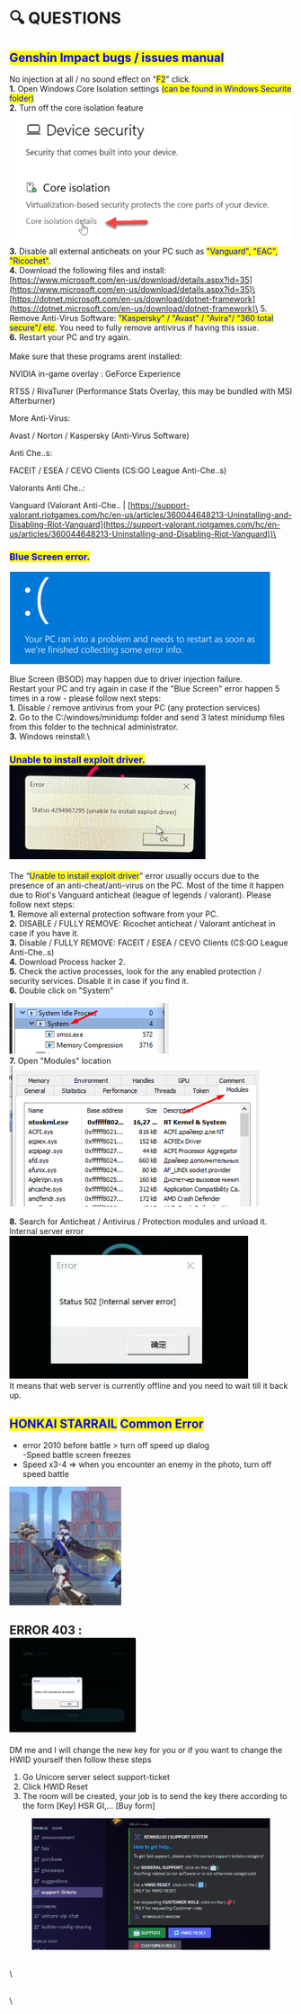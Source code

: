 # 🔍 QUESTIONS

## <mark style="color:blue;">**Genshin Impact bugs / issues manual**</mark>

No injection at all / no sound effect on "<mark style="color:blue;">F2</mark>" click.\
**1.** Open Windows Core Isolation settings  <mark style="color:blue;">(can be found in Windows Securite folder)</mark>\
**2.** Turn off the core isolation feature\
![](<../.gitbook/assets/image (13) (1).png>)\
**3.** Disable all external anticheats on your PC such as <mark style="color:blue;">"Vanguard", "EAC", "Ricochet"</mark>.\
**4.** Download the following files and install:\
[https://www.microsoft.com/en-us/download/details.aspx?id=35](https://www.microsoft.com/en-us/download/details.aspx?id=35)\
[https://dotnet.microsoft.com/en-us/download/dotnet-framework](https://dotnet.microsoft.com/en-us/download/dotnet-framework)\
5\. Remove Anti-Virus Software: <mark style="color:blue;">"Kaspersky" / "Avast" / "Avira"/ "360 total secure"/ etc</mark>. You need to fully remove antivirus if having this issue.\
**6.** Restart your PC and try again.\
\
Make sure that these programs arent installed:

NVIDIA in-game overlay :  GeForce Experience

RTSS / RivaTuner (Performance Stats Overlay, this may be bundled with MSI Afterburner)

More Anti-Virus:

Avast / Norton / Kaspersky (Anti-Virus Software)

Anti Che..s:

FACEIT / ESEA / CEVO Clients (CS:GO League Anti-Che..s)

Valorants Anti Che..:

Vanguard (Valorant Anti-Che.. | [https://support-valorant.riotgames.com/hc/en-us/articles/360044648213-Uninstalling-and-Disabling-Riot-Vanguard](https://support-valorant.riotgames.com/hc/en-us/articles/360044648213-Uninstalling-and-Disabling-Riot-Vanguard))\


### <mark style="color:blue;">**Blue Screen error.**</mark>

![](<../.gitbook/assets/image (14) (1).png>)

Blue Screen (BSOD) may happen due to driver injection failure.\
Restart your PC and try again in case if the "Blue Screen" error happen 5 times in a row - please follow next steps:\
**1.** Disable / remove antivirus from your PC (any protection services)\
**2.** Go to the C:/windows/minidump folder and send 3 latest minidump files from this folder to the technical administrator.\
**3.** Windows reinstall.\


### <mark style="color:blue;">**Unable to install exploit driver.**</mark>  ![](<../.gitbook/assets/image (15) (1).png>)

The “<mark style="color:blue;">Unable to install exploit driver</mark>” error usually occurs due to the presence of an anti-cheat/anti-virus on the PC. Most of the time it happen due to Riot's Vanguard anticheat (league of legends / valorant). Please follow next steps:\
**1.** Remove all external protection software from your PC.\
**2.** DISABLE / FULLY REMOVE: Ricochet anticheat / Valorant anticheat in case if you have it.\
**3.** Disable / FULLY REMOVE: FACEIT / ESEA / CEVO Clients (CS:GO League Anti-Che..s)\
**4.** Download Process hacker 2.\
**5.** Check the active processes, look for the any enabled protection / security services. Disable it in case if you find it.\
**6.** Double click on "System"

![](<../.gitbook/assets/image (16) (1).png>)\
**7.** Open "Modules" location\
![](<../.gitbook/assets/image (17) (1).png>)

**8.** Search for Anticheat / Antivirus / Protection modules and unload it.\
Internal server error\
![](<../.gitbook/assets/image (18) (1).png>)\
It means that web server is currently offline and you need to wait till it back up.

## <mark style="color:blue;">**HONKAI STARRAIL**</mark> <mark style="color:blue;"></mark><mark style="color:blue;">Common Error</mark>&#x20;

* error 2010 before battle > turn off speed up dialog \
  \-Speed ​​battle screen freezes&#x20;
* Speed ​​x3-4 => when you encounter an enemy in the photo, turn off speed battle

&#x20;![](<../.gitbook/assets/image (19) (1).png>)

ERROR 403 :\
![](<../.gitbook/assets/image (20).png>)
----------------------------------------

DM me and I will change the new key for you or if you want to change the HWID yourself then follow these steps

1. Go Unicore server select support-ticket
2. Click HWID Reset
3. The room will be created, your job is to send the key there according to the form \[Key] HSR GI,... \[Buy form]

<figure><img src="../.gitbook/assets/image (1) (1).png" alt=""><figcaption></figcaption></figure>

&#x20;

&#x20;

\
\


\
\
